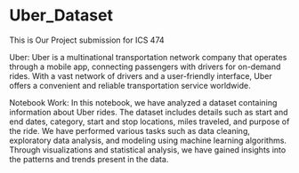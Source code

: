 # Uber_Dataset

This is Our Project submission for ICS 474

Uber: Uber is a multinational transportation network company that operates through a mobile app, connecting passengers with drivers for on-demand rides. With a vast network of drivers and a user-friendly interface, Uber offers a convenient and reliable transportation service worldwide.

Notebook Work: In this notebook, we have analyzed a dataset containing information about Uber rides. The dataset includes details such as start and end dates, category, start and stop locations, miles traveled, and purpose of the ride. We have performed various tasks such as data cleaning, exploratory data analysis, and modeling using machine learning algorithms. Through visualizations and statistical analysis, we have gained insights into the patterns and trends present in the data.
